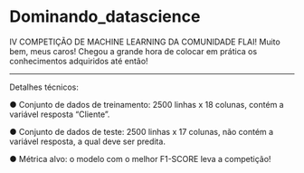 # Dominando_datascience

IV COMPETIÇÃO DE MACHINE
LEARNING DA COMUNIDADE FLAI!
Muito bem, meus caros! Chegou a grande hora de colocar em prática os
conhecimentos adquiridos até então!

-----
Detalhes técnicos:

● Conjunto de dados de treinamento: 2500 linhas x 18 colunas, contém a variável
resposta “Cliente”.

● Conjunto de dados de teste: 2500 linhas x 17 colunas, não contém a variável
resposta, a qual deve ser predita.

● Métrica alvo: o modelo com o melhor F1-SCORE leva a competição!
